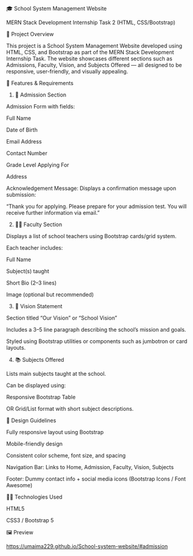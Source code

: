 🎓 School System Management Website

MERN Stack Development Internship Task 2 (HTML, CSS/Bootstrap)

📝 Project Overview

This project is a School System Management Website developed using HTML, CSS, and Bootstrap as part of the MERN Stack Development Internship Task.
The website showcases different sections such as Admissions, Faculty, Vision, and Subjects Offered — all designed to be responsive, user-friendly, and visually appealing.

🚀 Features & Requirements
1. 🧾 Admission Section

Admission Form with fields:

Full Name

Date of Birth

Email Address

Contact Number

Grade Level Applying For

Address

Acknowledgement Message:
Displays a confirmation message upon submission:

“Thank you for applying. Please prepare for your admission test. You will receive further information via email.”

2. 👨‍🏫 Faculty Section

Displays a list of school teachers using Bootstrap cards/grid system.

Each teacher includes:

Full Name

Subject(s) taught

Short Bio (2–3 lines)

Image (optional but recommended)

3. 🌟 Vision Statement

Section titled “Our Vision” or “School Vision”

Includes a 3–5 line paragraph describing the school’s mission and goals.

Styled using Bootstrap utilities or components such as jumbotron or card layouts.

4. 📚 Subjects Offered

Lists main subjects taught at the school.

Can be displayed using:

Responsive Bootstrap Table

OR Grid/List format with short subject descriptions.

🎨 Design Guidelines

Fully responsive layout using Bootstrap

Mobile-friendly design

Consistent color scheme, font size, and spacing

Navigation Bar: Links to Home, Admission, Faculty, Vision, Subjects

Footer: Dummy contact info + social media icons (Bootstrap Icons / Font Awesome)


🧑‍💻 Technologies Used

HTML5

CSS3 / Bootstrap 5

🖼️ Preview

https://umaima229.github.io/School-system-website/#admission
